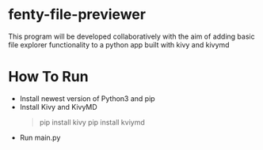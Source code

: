 # fenty-file-previewer
This program will be developed collaboratively with the aim of adding basic file explorer functionality to a python app built with kivy and kivymd

# How To Run
- Install newest version of Python3 and pip
- Install Kivy and KivyMD 
    > pip install kivy 
    > pip install kviymd
- Run main.py
    

